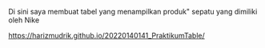 Di sini saya membuat tabel yang menampilkan produk" sepatu yang dimiliki oleh Nike

https://harizmudrik.github.io/20220140141_PraktikumTable/
